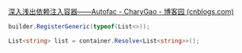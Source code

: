 [深入浅出依赖注入容器——Autofac - CharyGao - 博客园 (cnblogs.com)](https://www.cnblogs.com/Chary/p/11351457.html)

```C#
builder.RegisterGeneric(typeof(List<>));

List<string> list = container.Resolve<List<string>>();
```